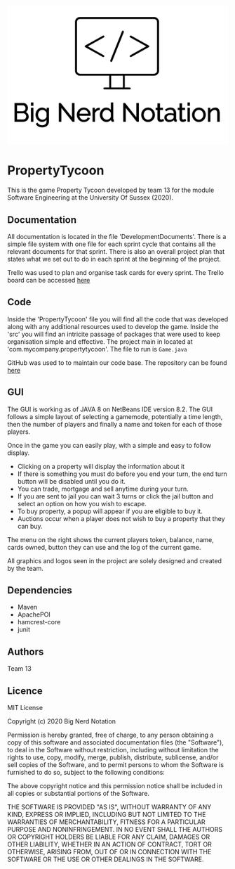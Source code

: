 <p align="center">
  <img src="/DevelopmentDocuments/Sprints/companyLogo.png" alt="Team logo"/>
</p>

# PropertyTycoon

This is the game Property Tycoon developed by team 13 for the module Software Engineering at the University Of Sussex (2020).

## Documentation

All documentation is located in the file 'DevelopmentDocuments'. There is a simple file system with one file for each sprint cycle that contains all the relevant documents for that sprint. There is also an overall project plan that states what we set out to do in each sprint at the beginning of the project.

Trello was used to plan and organise task cards for every sprint. The Trello board can be accessed [here](https://trello.com/b/VlTDakv4/software-engineering-project)

## Code

Inside the 'PropertyTycoon' file you will find all the code that was developed along with any additional resources used to develop the game. Inside the 'src' you will find an intricite passage of packages that were used to keep organisation simple and effective. The project main in located at 'com.mycompany.propertytycoon'. The file to run is `Game.java`

GitHub was used to to maintain our code base. The repository can be found [here](https://github.com/asp28/PropertyTycoon)

## GUI

The GUI is working as of JAVA 8 on NetBeans IDE version 8.2. The GUI follows a simple layout of selecting a gamemode, potentially a time length, then the number of players and finally a name and token for each of those players.

Once in the game you can easily play, with a simple and easy to follow display. 
- Clicking on a property will display the information about it
- If there is something you must do before you end your turn, the end turn button will be disabled until you do it.
- You can trade, mortgage and sell anytime during your turn.
- If you are sent to jail you can wait 3 turns or click the jail button and select an option on how you wish to escape.
- To buy property, a popup will appear if you are eligible to buy it.
- Auctions occur when a player does not wish to buy a property that they can buy.

The menu on the right shows the current players token, balance, name, cards owned, button they can use and the log of the current game.

All graphics and logos seen in the project are solely designed and created by the team.

## Dependencies
- Maven
- ApachePOI
- hamcrest-core
- junit

## Authors
Team 13

## Licence

MIT License

Copyright (c) 2020 Big Nerd Notation

Permission is hereby granted, free of charge, to any person obtaining a copy
of this software and associated documentation files (the "Software"), to deal
in the Software without restriction, including without limitation the rights
to use, copy, modify, merge, publish, distribute, sublicense, and/or sell
copies of the Software, and to permit persons to whom the Software is
furnished to do so, subject to the following conditions:

The above copyright notice and this permission notice shall be included in all
copies or substantial portions of the Software.

THE SOFTWARE IS PROVIDED "AS IS", WITHOUT WARRANTY OF ANY KIND, EXPRESS OR
IMPLIED, INCLUDING BUT NOT LIMITED TO THE WARRANTIES OF MERCHANTABILITY,
FITNESS FOR A PARTICULAR PURPOSE AND NONINFRINGEMENT. IN NO EVENT SHALL THE
AUTHORS OR COPYRIGHT HOLDERS BE LIABLE FOR ANY CLAIM, DAMAGES OR OTHER
LIABILITY, WHETHER IN AN ACTION OF CONTRACT, TORT OR OTHERWISE, ARISING FROM,
OUT OF OR IN CONNECTION WITH THE SOFTWARE OR THE USE OR OTHER DEALINGS IN THE
SOFTWARE.
